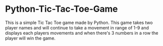 # Python-Tic-Tac-Toe-Game
This is a simple Tic Tac Toe game made by Python. This game takes two player names and will continue to take a movement in range of 1-9 and displays each players movements and when there's 3 numbers in a row the player will win the game.
